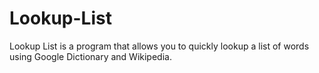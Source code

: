 # Lookup-List
Lookup List is a program that allows you to quickly lookup a list of words using Google Dictionary and Wikipedia.
